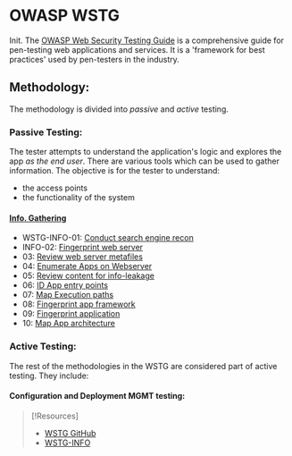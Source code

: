 
# OWASP WSTG
Init.
The [OWASP Web Security Testing Guide](https://github.com/OWASP/wstg) is a comprehensive guide for pen-testing web applications and services. It is a 'framework for best practices' used by pen-testers in the industry.
## Methodology:
The methodology is divided into *passive* and *active* testing.
### Passive Testing:
The tester attempts to understand the application's logic and explores the app *as the end user*. There are various tools which can be used to gather information. The objective is for the tester to understand:
- the access points
- the functionality of the system
#### [Info. Gathering](https://github.com/OWASP/wstg/tree/master/document/4-Web_Application_Security_Testing/01-Information_Gathering)
- WSTG-INFO-01: [Conduct search engine recon](cybersecurity/resources/WSTG/search-engine-recon.md)
- INFO-02: [Fingerprint web server](/cybersecurity/literature/WSTG/fingerprint-web-werver.md)
- 03: [Review web server metafiles](/cybersecurity/literature/WSTG/web-server-metafiles.md)
- 04: [Enumerate Apps on Webserver](/cybersecurity/literature/WSTG/enumerate-webserver-apps.md)
- 05: [Review content for info-leakage](/cybersecurity/literature/WSTG/content-info-leakage.md)
- 06: [ID App entry points](/cybersecurity/literature/WSTG/id-entrypoints.md)
- 07: [Map Execution paths](/cybersecurity/literature/WSTG/map-execution-paths.md)
- 08: [Fingerprint app framework](/cybersecurity/literature/WSTG/fingerprint-framework)
- 09: [Fingerprint application](/cybersecurity/literature/WSTG/finerprint-app.md)
- 10: [Map App architecture](cybersecurity/resources/WSTG/map-app-architecture.md)
### Active Testing:
The rest of the methodologies in the WSTG are considered part of active testing. They include:
#### Configuration and Deployment MGMT testing:



> [!Resources]
> - [WSTG GitHub](https://github.com/OWASP/wstg)
> - [WSTG-INFO](https://github.com/OWASP/wstg/tree/master/document/4-Web_Application_Security_Testing/01-Information_Gathering)


